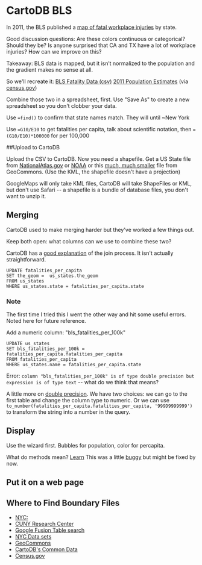 # CartoDB BLS

In 2011, the BLS published a [map of fatal workplace injuries](http://bls.gov/opub/btn/volume-2/death-on-the-job-fatal-work-injuries-in-2011.htm) by state. 

Good discussion questions:
Are these colors continuous or categorical? Should they be? Is anyone surprised that CA and TX have a lot of workplace injuries? How can we improve on this?

Takeaway: BLS data is mapped, but it isn’t normalized to the population and the gradient makes no sense at all.

So we'll recreate it: 
[BLS Fatality Data (csv)](cartodb/)
[2011 Population Estimates](https://www.census.gov/popest/data/state/totals/2011/tables/NST-EST2011-01.csv) (via [census.gov](http://www.census.gov/popest/data/historical/2010s/vintage_2011/state.html))

Combine those two in a spreadsheet, first.  Use "Save As" to create a new spreadsheet so you don't clobber your data. 

Use `=find()` to confirm that state names match. They will until ~New York

Use `=G10/E10` to get fatalities per capita, talk about scientific notation, then `=(G10/E10)*100000` for per 100,000

##Upload to CartoDB

Upload the CSV to CartoDB. Now you need a shapefile. Get a US State file from [NationalAtlas.gov](http://nationalatlas.gov/mld/statesp.html) or [NOAA](http://www.nws.noaa.gov/geodata/catalog/national/html/us_state.htm) or this [much, much smaller](http://geocommons.com/overlays/21519) file from GeoCommons. (Use the KML, the shapefile doesn't have a projection)

GoogleMaps will only take KML files, CartoDB will take ShapeFiles or KML, but don't use Safari -- a shapefile is a bundle of database files, you don't want to unzip it. 

## Merging
CartoDB used to make merging harder but they've worked a few things out. 

Keep both open: what columns can we use to combine these two? 

CartoDB has a [good explanation](http://developers.cartodb.com/tutorials/joining_data.html) of the join process. It isn't actually straightforward.

	UPDATE fatalities_per_capita
	SET the_geom = 	us_states.the_geom
	FROM us_states
	WHERE us_states.state = fatalities_per_capita.state
		

### Note
The first time I tried this I went the other way and hit some useful errors. Noted here for future reference. 

Add a numeric column: "bls_fatalities_per_100k"

	UPDATE us_states 
	SET bls_fatalities_per_100k = 	fatalities_per_capita.fatalities_per_capita
	FROM fatalities_per_capita
	WHERE us_states.name = fatalities_per_capita.state

Error: `column "bls_fatalities_per_100k" is of type double precision but expression is of type text`  -- what do we think that means? 

A little more on [double precision](http://www.postgresql.org/docs/current/static/datatype.html). We have two choices: we can go to the first table and change the column type to numeric. Or we can use `to_number(fatalities_per_capita.fatalities_per_capita, '999D9999999')` to transform the string into a number in the query. 

## Display
Use the wizard first. Bubbles for population, color for percapita. 

What do methods mean? [Learn](https://github.com/amandabee/cunyjdata/blob/master/lecture%20notes/cartodb.md#method) This was a little [buggy](https://gis.stackexchange.com/questions/84562/am-i-misunderstanding-equal-interval) but might be fixed by now.

## Put it on a web page


## Where to Find Boundary Files
+ [NYC:](http://www.nyc.gov/html/dcp/html/bytes/dwndistricts.shtml)
+ [CUNY Research Center](http://researchcenter.journalism.cuny.edu/digital-maps-database/)
+ [Google Fusion Table search](http://www.google.com/fusiontables/search)
+ [NYC Data sets](https://github.com/jweir/nyc-gov-data/blob/master/data/nyc_data_sets.markdown)
+ [GeoCommons](http://geocommons.com/)
+ [CartoDB's Common Data](https://cunydata.cartodb.com/dashboard/common_data)
+ [Census.gov](https://www.census.gov/geo/maps-data/)




